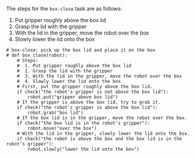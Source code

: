 

The steps for the `box-close` task are as follows:
  1. Put gripper roughly above the box lid
  2. Grasp the lid with the gripper
  3. With the lid in the gripper, move the robot over the box
  4. Slowly lower the lid onto the box

```
# box-close: pick up the box lid and place it on the box
# def box_close(robot):
    # Steps:
    #  1. Put gripper roughly above the box lid
    #  2. Grasp the lid with the gripper
    #  3. With the lid in the gripper, move the robot over the box
    #  4. Slowly lower the lid onto the box
    # First, put the gripper roughly above the box lid. 
    if check("the robot's gripper is not above the box lid"):
        robot.put("gripper above box lid")
    # If the gripper is above the box lid, try to grab it. 
    if check("the robot's gripper is above the box lid"):
        robot.grab("box lid")
    # If the box lid is in the gripper, move the robot over the box.
    if check("the box lid is in the robot's gripper"):
        robot.move("over the box")
    # With the lid in the gripper, slowly lower the lid onto the box.
    if check("the robot is above the box and the box lid is in the robot's gripper"):
        robot.slowly("lower the lid onto the box")
```